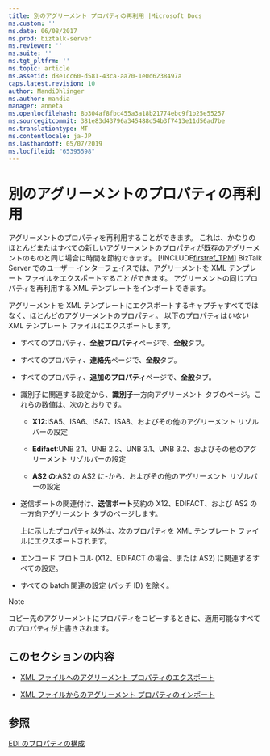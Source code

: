 ```yaml
---
title: 別のアグリーメント プロパティの再利用 |Microsoft Docs
ms.custom: ''
ms.date: 06/08/2017
ms.prod: biztalk-server
ms.reviewer: ''
ms.suite: ''
ms.tgt_pltfrm: ''
ms.topic: article
ms.assetid: d8e1cc60-d581-43ca-aa70-1e0d6238497a
caps.latest.revision: 10
author: MandiOhlinger
ms.author: mandia
manager: anneta
ms.openlocfilehash: 8b304af8fbc455a3a18b21774ebc9f1b25e55257
ms.sourcegitcommit: 381e83d43796a345488d54b3f7413e11d56ad7be
ms.translationtype: MT
ms.contentlocale: ja-JP
ms.lasthandoff: 05/07/2019
ms.locfileid: "65395598"
---
```

# <a name="reusing-properties-from-another-agreement"></a>別のアグリーメントのプロパティの再利用
アグリーメントのプロパティを再利用することができます。 これは、かなりのほとんどまたはすべての新しいアグリーメントのプロパティが既存のアグリーメントのものと同じ場合に時間を節約できます。 [!INCLUDE[firstref_TPM](../includes/firstref-tpm-md.md)] BizTalk Server でのユーザー インターフェイスでは、アグリーメントを XML テンプレート ファイルをエクスポートすることができます。 アグリーメントの同じプロパティを再利用する XML テンプレートをインポートできます。  
  
 アグリーメントを XML テンプレートにエクスポートするキャプチャすべてではなく、ほとんどのアグリーメントのプロパティ。 以下のプロパティは*いない*XML テンプレート ファイルにエクスポートします。  
  
- すべてのプロパティ、**全般プロパティ**ページで、**全般**タブ。  
  
- すべてのプロパティ、**連絡先**ページで、**全般**タブ。  
  
- すべてのプロパティ、**追加のプロパティ**ページで、**全般**タブ。  
  
- 識別子に関連する設定から、**識別子**一方向アグリーメント タブのページ。これらの数値は、次のとおりです。  
  
  -   **X12**:ISA5、ISA6、ISA7、ISA8、およびその他のアグリーメント リゾルバーの設定  
  
  -   **Edifact**:UNB 2.1、UNB 2.2、UNB 3.1、UNB 3.2、およびその他のアグリーメント リゾルバーの設定  
  
  -   **AS2 の**:AS2 の AS2 に-から、およびその他のアグリーメント リゾルバーの設定  
  
- 送信ポートの関連付け、**送信ポート**契約の X12、EDIFACT、および AS2 の一方向アグリーメント タブのページします。  
  
  上に示したプロパティ以外は、次のプロパティを XML テンプレート ファイルにエクスポートされます。  
  
- エンコード プロトコル (X12、EDIFACT の場合、または AS2) に関連するすべての設定。  
  
- すべての batch 関連の設定 (バッチ ID) を除く。  
  
> [!NOTE]
>  コピー先のアグリーメントにプロパティをコピーするときに、適用可能なすべてのプロパティが上書きされます。  
  
## <a name="in-this-section"></a>このセクションの内容  
  
-   [XML ファイルへのアグリーメント プロパティのエクスポート](../core/exporting-agreement-properties-to-an-xml-file.md)  
  
-   [XML ファイルからのアグリーメント プロパティのインポート](../core/importing-agreement-properties-from-an-xml-file.md)  
  
## <a name="see-also"></a>参照  
 [EDI のプロパティの構成](../core/configuring-edi-properties.md)